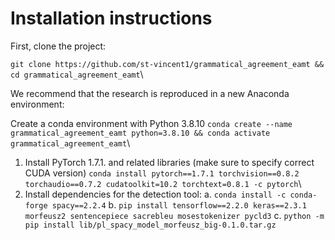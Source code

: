 # Installation instructions

First, clone the project:

`git clone https://github.com/st-vincent1/grammatical_agreement_eamt && cd grammatical_agreement_eamt`\

We recommend that the research is reproduced in a new Anaconda environment:

Create a conda environment with Python 3.8.10
`conda create --name grammatical_agreement_eamt python=3.8.10 && conda activate grammatical_agreement_eamt`\

1. Install PyTorch 1.7.1. and related libraries (make sure to specify correct CUDA version)
`conda install pytorch==1.7.1 torchvision==0.8.2 torchaudio==0.7.2 cudatoolkit=10.2 torchtext=0.8.1 -c pytorch`\
2. Install dependencies for the detection tool:
    a. `conda install -c conda-forge spacy==2.2.4`
    b. `pip install tensorflow==2.2.0 keras==2.3.1 morfeusz2 sentencepiece sacrebleu mosestokenizer pycld3`
    c. `python -m pip install lib/pl_spacy_model_morfeusz_big-0.1.0.tar.gz`
